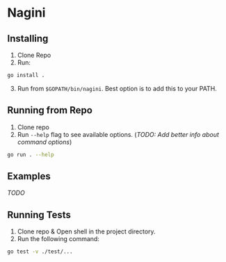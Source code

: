 # Nagini
## Installing
1. Clone Repo
2. Run:
```bash
go install .
```
3. Run from `$GOPATH/bin/nagini`. Best option is to add this to your PATH.
## Running from Repo
1. Clone repo
2. Run `--help` flag to see available options. (_TODO: Add better info about command options_)
```bash
go run . --help
```
## Examples
_TODO_
## Running Tests
1. Clone repo & Open shell in the project directory.
2. Run the following command:
```bash
go test -v ./test/...
```